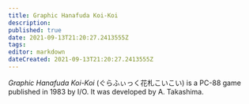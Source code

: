 ```yaml
---
title: Graphic Hanafuda Koi-Koi
description: 
published: true
date: 2021-09-13T21:20:27.2413555Z 
tags: 
editor: markdown
dateCreated: 2021-09-13T21:20:27.2413555Z
---
```

_Graphic Hanafuda Koi-Koi_ (<span lang='ja'>ぐらふぃっく花札こいこい</span>) is a PC-88 game published in 1983 by I/O.
It was developed by A. Takashima.

